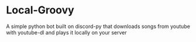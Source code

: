 # Local-Groovy
A simple python bot built on discord-py that downloads songs from youtube with youtube-dl and plays it locally on your server
